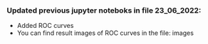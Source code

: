 ### Updated previous jupyter noteboks in file 23_06_2022: 
- Added ROC curves
- You can find result images of ROC curves in the file: images

